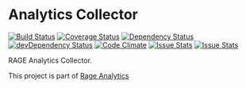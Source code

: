 # Analytics Collector

[![Build Status](https://travis-ci.org/e-ucm/analytics-collector.svg?branch=master)](https://travis-ci.org/e-ucm/analytics-collector) [![Coverage Status](https://coveralls.io/repos/e-ucm/analytics-collector/badge.svg?branch=master&service=github)](https://coveralls.io/github/e-ucm/analytics-collector?branch=master) [![Dependency Status](https://david-dm.org/e-ucm/analytics-collector.svg)](https://david-dm.org/e-ucm/analytics-collector) [![devDependency Status](https://david-dm.org/e-ucm/analytics-collector/dev-status.svg)](https://david-dm.org/e-ucm/analytics-collector#info=devDependencies) [![Code Climate](https://codeclimate.com/github/e-ucm/analytics-collector/badges/gpa.svg)](https://codeclimate.com/github/e-ucm/analytics-collector) [![Issue Stats](http://issuestats.com/github/e-ucm/analytics-collector/badge/pr?style=flat)](http://issuestats.com/github/e-ucm/analytics-collector) [![Issue Stats](http://issuestats.com/github/e-ucm/analytics-collector/badge/issue?style=flat)](http://issuestats.com/github/e-ucm/analytics-collector)

RAGE Analytics Collector.

This project is part of [Rage Analytics](https://github.com/e-ucm/rage-analytics)
